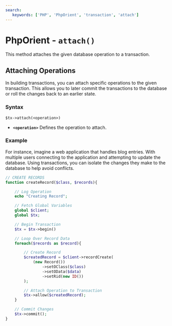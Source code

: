 ```yaml
---
search:
   keywords: ['PHP', 'PhpOrient', 'transaction', 'attach']
---
```


# PhpOrient - `attach()`

This method attaches the given database operation to a transaction.

## Attaching Operations

In building transactions, you can attach specific operations to the given transaction.  This allows you to later commit the transactions to the database or roll the changes back to an earlier state.

### Syntax

```
$tx->attach(<operation>)
```

- **`<operation>`** Defines the operation to attach.

### Example

For instance, imagine a web application that handles blog entries.  With multiple users connecting to the application and attempting to update the database.  Using transactions, you can isolate the changes they make to the database to help avoid conflicts.

```php
// CREATE RECORDS
function createRecord($class, $records){

	// Log Operation
	echo "Creating Record";

	// Fetch Global Variables
	global $client;
	global $tx;

	// Begin Transaction
	$tx = $tx->begin()

	// Loop Over Record Data
	foreach($records as $record){

		// Create Record
		$createdRecord = $client->recordCreate(
			(new Record())
				->setOClass($class)
				->setOData($data)
				->setRid(new ID())
		);	

		// Attach Operation to Transaction
		$tx->allow($createdRecord);
	}

	// Commit Changes
	$tx->commit();
}
```
